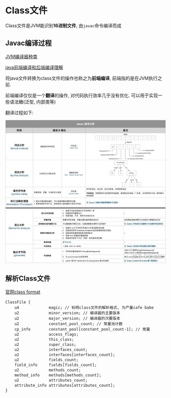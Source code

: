 # Class文件

Class文件是JVM能识别**16进制文件**, 由`javac`命令编译而成



## Javac编译过程

[JVM编译器种类](https://blog.csdn.net/qq_45662823/article/details/124949631)

[java前端编译和后端编译理解](https://blog.csdn.net/qq_35207086/article/details/123758442)

将java文件转换为class文件的操作也称之为**前端编译**, 前端指的是在JVM执行之前. 

前端编译仅仅是一个**翻译**的操作, 对代码执行效率几乎没有优化. 可以用于实现一些语法糖(泛型, 内部类等)

翻译过程如下:

![前端编译过程](Class%E6%96%87%E4%BB%B6.assets/6d1814aad3342c64f2ebc17214500891.png)



## 解析Class文件

[官网class format](https://docs.oracle.com/javase/specs/jvms/se8/html/jvms-4.html)

```class
ClassFile {
    u4             magic; // 标明class文件的解析格式, 为产量cafe babe
    u2             minor_version; // 编译器的主要版本
    u2             major_version; // 编译器的次要版本
    u2             constant_pool_count; // 常量池计数
    cp_info        constant_pool[constant_pool_count-1]; // 常量
    u2             access_flags;
    u2             this_class;
    u2             super_class;
    u2             interfaces_count;
    u2             interfaces[interfaces_count];
    u2             fields_count;
    field_info     fields[fields_count];
    u2             methods_count;
    method_info    methods[methods_count];
    u2             attributes_count;
    attribute_info attributes[attributes_count];
}
```

